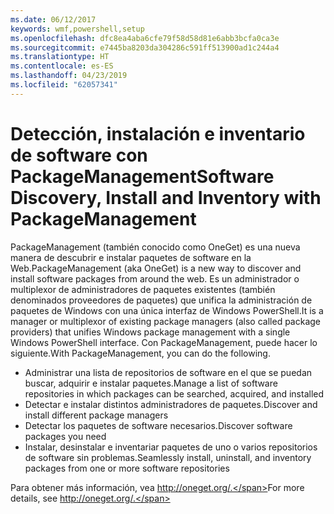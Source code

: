 ```yaml
---
ms.date: 06/12/2017
keywords: wmf,powershell,setup
ms.openlocfilehash: dfc8ea4aba6cfe79f58d58d81e6abb3bcfa0ca3e
ms.sourcegitcommit: e7445ba8203da304286c591ff513900ad1c244a4
ms.translationtype: HT
ms.contentlocale: es-ES
ms.lasthandoff: 04/23/2019
ms.locfileid: "62057341"
---
```

# <a name="software-discovery-install-and-inventory-with-packagemanagement"></a><span data-ttu-id="d142b-102">Detección, instalación e inventario de software con PackageManagement</span><span class="sxs-lookup"><span data-stu-id="d142b-102">Software Discovery, Install and Inventory with PackageManagement</span></span>

<span data-ttu-id="d142b-103">PackageManagement (también conocido como OneGet) es una nueva manera de descubrir e instalar paquetes de software en la Web.</span><span class="sxs-lookup"><span data-stu-id="d142b-103">PackageManagement (aka OneGet) is a new way to discover and install software packages from around the web.</span></span> <span data-ttu-id="d142b-104">Es un administrador o multiplexor de administradores de paquetes existentes (también denominados proveedores de paquetes) que unifica la administración de paquetes de Windows con una única interfaz de Windows PowerShell.</span><span class="sxs-lookup"><span data-stu-id="d142b-104">It is a manager or multiplexor of existing package managers (also called package providers) that unifies Windows package management with a single Windows PowerShell interface.</span></span> <span data-ttu-id="d142b-105">Con PackageManagement, puede hacer lo siguiente.</span><span class="sxs-lookup"><span data-stu-id="d142b-105">With PackageManagement, you can do the following.</span></span>

-   <span data-ttu-id="d142b-106">Administrar una lista de repositorios de software en el que se puedan buscar, adquirir e instalar paquetes.</span><span class="sxs-lookup"><span data-stu-id="d142b-106">Manage a list of software repositories in which packages can be searched, acquired, and installed</span></span>
-   <span data-ttu-id="d142b-107">Detectar e instalar distintos administradores de paquetes.</span><span class="sxs-lookup"><span data-stu-id="d142b-107">Discover and install different package managers</span></span>
-   <span data-ttu-id="d142b-108">Detectar los paquetes de software necesarios.</span><span class="sxs-lookup"><span data-stu-id="d142b-108">Discover software packages you need</span></span>
-   <span data-ttu-id="d142b-109">Instalar, desinstalar e inventariar paquetes de uno o varios repositorios de software sin problemas.</span><span class="sxs-lookup"><span data-stu-id="d142b-109">Seamlessly install, uninstall, and inventory packages from one or more software repositories</span></span>

<span data-ttu-id="d142b-110">Para obtener más información, vea http://oneget.org/.</span><span class="sxs-lookup"><span data-stu-id="d142b-110">For more details, see http://oneget.org/.</span></span>

